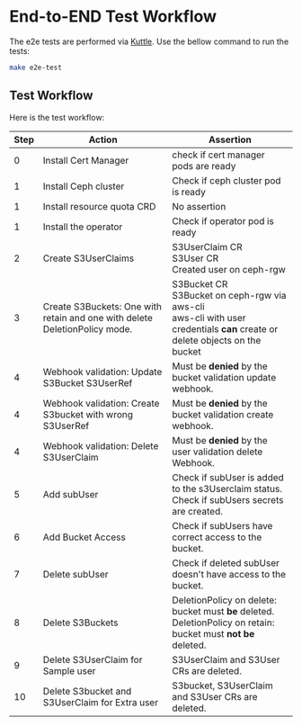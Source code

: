 # End-to-END Test Workflow

The e2e tests are performed via [Kuttle](https://kuttl.dev/). Use the bellow command to run the tests:

```bash
make e2e-test
```

## Test Workflow

Here is the test workflow:

| Step | Action                                                       | Assertion                                                    |
| ---- | ------------------------------------------------------------ | ------------------------------------------------------------ |
| 0    | Install Cert Manager                                         | check if cert manager pods are ready                         |
| 1    | Install Ceph cluster                                         | Check if ceph cluster pod is ready                           |
| 1    | Install resource quota CRD                                   | No assertion                                                 |
| 1    | Install the operator                                         | Check if operator pod is ready                               |
| 2    | Create S3UserClaims                                          | S3UserClaim CR<br />S3User CR<br />Created user on ceph-rgw  |
| 3    | Create S3Buckets: One with retain and one with delete DeletionPolicy mode. | S3Bucket CR<br />S3Bucket on ceph-rgw via aws-cli<br />aws-cli with user credentials **can** create or delete objects on the bucket |
| 4    | Webhook validation: Update S3Bucket S3UserRef                | Must be **denied** by the bucket validation update webhook.  |
| 4    | Webhook validation: Create S3bucket with wrong S3UserRef     | Must be **denied** by the bucket validation create webhook.  |
| 4    | Webhook validation: Delete S3UserClaim                       | Must be **denied** by the user validation delete Webhook.    |
| 5    | Add subUser                                                  | Check if subUser is added to the s3Userclaim status.<br />Check if subUsers secrets are created. |
| 6    | Add Bucket Access                                            | Check if subUsers have correct access to the bucket.         |
| 7    | Delete subUser                                               | Check if deleted subUser doesn't have access to the bucket.  |
| 8    | Delete S3Buckets                                             | DeletionPolicy on delete: bucket must **be** deleted.<br />DeletionPolicy on retain: bucket must **not be** deleted. |
| 9    | Delete S3UserClaim for Sample user                           | S3UserClaim and S3User CRs are deleted.                      |
| 10   | Delete S3bucket and S3UserClaim for Extra user               | S3bucket, S3UserClaim and S3User CRs are deleted.            |
